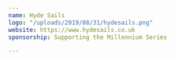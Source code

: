 ```yaml
---
name: Hyde Sails
logo: "/uploads/2019/08/31/hydesails.png"
website: https://www.hydesails.co.uk
sponsorship: Supporting the Millennium Series

---
```

